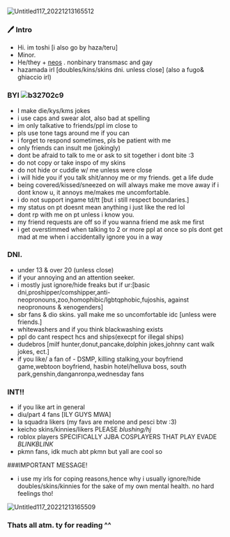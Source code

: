 ###
![Untitled117_20221213165512](https://user-images.githubusercontent.com/117339244/207272559-183ea419-0d2d-4d70-8b60-9a166cfeb1ff.png)
### 🖊 Intro
- Hi. im toshi [i also go by haza/teru]
- Minor.
- He/they + [neos](https://en.pronouns.page/@Toshikazu) . nonbinary transmasc and gay
- hazamada irl [doubles/kins/skins dni. unless close] (also a fugo& ghiaccio irl)
 
### BYI ![b32702c9](https://user-images.githubusercontent.com/117339244/209544068-ccb10f95-45fc-4880-a665-171ab6fae9ff.gif)
- I make die/kys/kms jokes
- i use caps and swear alot, also bad at spelling
- im only talkative to friends/ppl im close to
- pls use tone tags around me if you can 
- i forget to respond sometimes, pls be patient with me
- only friends can insult me (jokingly) 
- dont be afraid to talk to me or ask to sit together i dont bite :3
- do not copy or take inspo of my skins
- do not hide or cuddle w/ me unless were close 
- i will hide you if you talk shit/annoy me or my friends. get a life dude
- being covered/kissed/sneezed on will always
make me move away if i dont know u,
it annoys me/makes me uncomfortable.
- i do not support ingame td/tt [but i still respect boundaries.]
- my status on pt doesnt mean anything i just like the red lol
- dont rp with me on pt unless i know you.
- my friend requests are off so if you wanna friend me ask me first
- i get overstimmed when talking to 2 or more ppl at once so pls dont get mad at me when i accidentally ignore you in a way 

### DNI.
- under 13 & over 20 (unless close)
- if your annoying and an attention seeker. 
- i mostly just ignore/hide freaks but if ur:[basic dni,proshipper/comshipper,anti-neopronouns,zoo,homophibic/lgbtqphobic,fujoshis, against neopronouns & xenogenders]
- sbr fans & dio skins. yall make me so uncomfortable idc [unless were friends.]
- whitewashers and if you think blackwashing exists
- ppl do cant respect hcs and ships(execpt for illegal ships)
- dudebros [milf hunter,donut,pancake,dolphin jokes,johnny cant walk jokes, ect.]
- if you like/ a fan of - DSMP, killing stalking,your boyfriend game,webtoon boyfriend, hasbin hotel/helluva boss, south park,genshin,danganronpa,wednesday fans

### INT!!
- if you like art in general
- diu/part 4 fans [ILY GUYS MWA]
- la squadra likers (my favs are melone and pesci btw :3)
- keicho skins/kinnies/likers PLEASE *blushing/hj*
- roblox players SPECIFICALLY JJBA COSPLAYERS THAT PLAY EVADE *BLINKBLINK*
- pkmn fans, idk much abt pkmn but yall are cool so

###IMPORTANT MESSAGE!
- i use my irls for coping reasons,hence why i usually ignore/hide doubles/skins/kinnies for the sake of my own mental health. no hard feelings tho!

![Untitled117_20221213165509](https://user-images.githubusercontent.com/117339244/207297557-62a44809-158f-4eb2-a0ee-e716da3a3734.png)

### Thats all atm. ty for reading ^^
